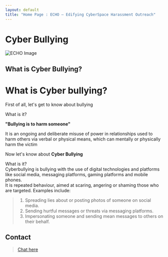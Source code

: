 ```yaml
---
layout: default
title: "Home Page : ECHO – Edifying CyberSpace Harassment Outreach"
---
```

# Cyber Bullying

<!-- ## ECHO: Edifying CyberSpace Harassment Outreach -->

![ECHO Image](/cyber-bullying/img/ECHO.png)

## What is Cyber Bullying?

# What is Cyber bullying?

First of all, let's get to know about bullying

What is it?

<strong>"Bullying is to harm someone"</strong>

It is an ongoing and deliberate misuse of power in relationships used to harm others via verbal or physical means, which can mentally or physically harm the victim

Now let's know about <strong>Cyber Bullying</strong>

What is it?  
Cyberbullying is bullying with the use of digital technologies and platforms like social media, messaging platforms, gaming platforms and mobile phones.  
It is repeated behaviour, aimed at scaring, angering or shaming those who are targeted. Examples include:

> 1. Spreading lies about or posting photos of someone on social media.  
> 2. Sending hurtful messages or threats via messaging platforms.  
> 3. Impersonating someone and sending mean messages to others on their behalf. 

## Contact

> [Chat here](/cyber-bullying/chat)
